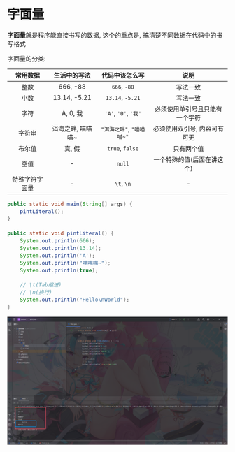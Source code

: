 # 字面量

**字面量**就是程序能直接书写的数据, 这个的重点是, 搞清楚不同数据在代码中的书写格式

字面量的分类:

|    常用数据    |   生活中的写法    |      代码中该怎么写      |              说明              |
| :------------: | :---------------: | :----------------------: | :----------------------------: |
|      整数      |      666, -88      |       `666`, `-88`        |            写法一致            |
|      小数      |    13.14, -5.21    |     `13.14`, `-5.21`      |            写法一致            |
|      字符      |      A, 0, 我       |    `'A'`, `'0'`, `'我'`    | 必须使用单引号且只能有一个字符 |
|     字符串     | 洱海之畔,  喵喵喵~ | `"洱海之畔"`, `"喵喵喵~"` |  必须使用双引号, 内容可有可无   |
|     布尔值     |       真, 假       |      `true`, `false`      |           只有两个值           |
|      空值      |         -         |          `null`          |   一个特殊的值(后面在讲这个)   |
| 特殊字符字面量 |         -         |        `\t`,  `\n`        |               -                |

```java
public static void main(String[] args) {
    pintLiteral();
}

public static void pintLiteral() {
    System.out.println(666);
    System.out.println(13.14);
    System.out.println('A');
    System.out.println("喵喵喵~");
    System.out.println(true);

    // \t(Tab缩进)
    // \n(换行)
    System.out.println("Hello\nWorld");
}
```

![8f2e55c64b8a58883c60d009b93c4f5aefb22d1d](Assets/8f2e55c64b8a58883c60d009b93c4f5aefb22d1d.png)
